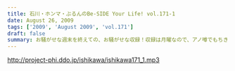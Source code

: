 ```yaml
---
title: 石川・ホンマ・ぶるんのBe-SIDE Your Life! vol.171-1
date: August 26, 2009
tags: ['2009', 'August 2009', 'vol.171']
draft: false
summary: お騒がせな週末を終えての、お騒がせな収録！収録は月曜なので、アノ噂でもちきりな、スタジオでした・・・NAMAE
---
```


http://project-phi.ddo.jp/ishikawa/ishikawa171_1.mp3